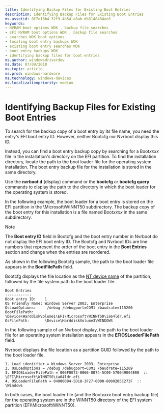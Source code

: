 ```yaml
---
title: Identifying Backup Files for Existing Boot Entries
description: Identifying Backup Files for Existing Boot Entries
ms.assetid: 8f7e13b4-32f9-4b54-a8ab-db8148434ae8
keywords:
- NVRAM boot options WDK , backup file searches
- EFI NVRAM boot options WDK , backup file searches
- searches WDK boot options
- locating boot entry backups WDK
- existing boot entry searches WDK
- boot entry backups WDK
- identifying backup files for boot entries
ms.author: windowsdriverdev
ms.date: 07/09/2018
ms.topic: article
ms.prod: windows-hardware
ms.technology: windows-devices
ms.localizationpriority: medium
---
```


# Identifying Backup Files for Existing Boot Entries

To search for the backup copy of a boot entry by its file name, you need the entry's EFI boot entry ID. However, neither Bootcfg nor Nvrboot display this ID.

Instead, you can find a boot entry backup copy by searching for a Boot*xxxx* file in the installation's directory on the EFI partition. To find the installation directory, locate the path to the boot loader file for the operating system installation. The boot entry backup file for the installation is stored in the same directory.

Use the **nvrboot d** (display) command or the **bootcfg** or **bootcfg query** commands to display the path to the directory in which the boot loader for the operating system is stored.

In the following example, the boot loader for a boot entry is stored on the EFI partition in the \\Microsoft\\WINNT50 subdirectory. The backup copy of the boot entry for this installation is a file named Boot*xxxx* in the same subdirectory.

> [!NOTE]
> The **Boot entry ID** field in Bootcfg and the boot entry number in Nvrboot do not display the EFI boot entry ID. The Bootcfg and Nvrboot IDs are line numbers that represent the order of the boot entry in the **Boot Entries** section and change when the entries are reordered.

As shown in the following Bootcfg sample, the path to the boot loader file appears in the **BootFilePath** field.

Bootcfg displays the file location as the [NT device name](https://docs.microsoft.com/windows-hardware/drivers/kernel/nt-device-names) of the partition, followed by the file system path to the boot loader file.

```
Boot Entries
------------
Boot entry ID:    1
OS Friendly Name: Windows Server 2003, Enterprise
OsLoadOptions:     /debug /debugport=COM1 /baudrate=115200
BootFilePath:     \Device\HarddiskVolume1\EFI\Microsoft\WINNT50\ia64ldr.efi
OsFilePath:       \Device\HarddiskVolume3\WINDOWS
```

In the following sample of an Nvrboot display, the path to the boot loader file for an operating system installation appears in the **EFIOSLoaderFilePath** field.

Nvrboot displays the file location as a partition GUID followed by the path to the boot loader file.

```
1. Load identifier = Windows Server 2003, Enterprise
2. OsLoadOptions = /debug /debugport=COM1 /baudrate=115209
3. EFIOSLoaderFilePath = 006F0073-0066-0074-5C00-570049004E00  ::  \EFI\Microsoft\WINNT50\ia64ldr.efi
4. OSLoaderFilePath = 04000004-5D18-3F27-0000-0000205C273F  :: \Windows
```

In both cases, the boot loader file (and the Boot*xxxx* boot entry backup file) for the operating system are in the WINNT50 directory of the EFI system partition (EFI\\Microsoft\\WINNT50).
